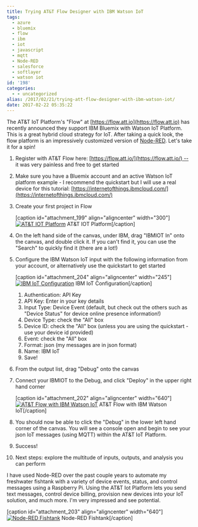```yaml
---
title: Trying AT&T Flow Designer with IBM Watson IoT
tags:
  - azure
  - bluemix
  - flow
  - ibm
  - iot
  - javascript
  - mqtt
  - Node-RED
  - salesforce
  - softlayer
  - watson iot
id: '198'
categories:
  - - uncategorized
alias: /2017/02/21/trying-att-flow-designer-with-ibm-watson-iot/
date: 2017-02-22 05:35:22
---
```


The AT&T IoT Platform's "Flow" at [https://flow.att.io](https://flow.att.io) has recently announced they support IBM Bluemix with Watson IoT Platform. This is a great hybrid cloud strategy for IoT. After taking a quick look, the flow platform is an impressively customized version of [Node-RED](https://nodered.org/). Let's take it for a spin!
<!-- more -->
1.  Register with AT&T Flow here: [https://flow.att.io/](https://flow.att.io/) -- it was very painless and free to get started
2.  Make sure you have a Bluemix account and an active Watson IoT platform example - I recommend the quickstart but I will use a real device for this tutorial: [https://internetofthings.ibmcloud.com/](https://internetofthings.ibmcloud.com/)
3.  Create your first project in Flow
    
    \[caption id="attachment\_199" align="aligncenter" width="300"\][![AT&T IOT Platform](http://www.benchodroff.com/wp-content/uploads/2017/02/helloworld-300x285.png)](http://www.benchodroff.com/wp-content/uploads/2017/02/helloworld.png) AT&T IOT Platform\[/caption\]
    
4.  On the left hand side of the canvas, under IBM, drag "IBMIOT In" onto the canvas, and double click it. If you can't find it, you can use the "Search" to quickly find it (there are a lot!)
5.  Configure the IBM Watson IoT input with the following information from your account, or alternatively use the quickstart to get started
    
    \[caption id="attachment\_204" align="aligncenter" width="245"\][![IBM IoT Configuration](http://www.benchodroff.com/wp-content/uploads/2017/02/ibmiotconfig-245x300.png)](http://www.benchodroff.com/wp-content/uploads/2017/02/ibmiotconfig.png) IBM IoT Configuration\[/caption\]
    
    1.  Authentication: API Key
    2.  API Key: Enter in your key details
    3.  Input Type: Device Event (default, but check out the others such as "Device Status" for device online presence information!)
    4.  Device Type: check the "All" box
    5.  Device ID: check the "All" box (unless you are using the quickstart - use your device id provided)
    6.  Event: check the "All" box
    7.  Format: json (my messages are in json format)
    8.  Name: IBM IoT
    9.  Save!
6.  From the output list, drag "Debug" onto the canvas
7.  Connect your IBMIOT to the Debug, and click "Deploy" in the upper right hand corner
    
    \[caption id="attachment\_202" align="aligncenter" width="640"\][![AT&T Flow with IBM Watson IoT](http://www.benchodroff.com/wp-content/uploads/2017/02/flowiotwatson-1024x565.png)](http://www.benchodroff.com/wp-content/uploads/2017/02/flowiotwatson.png) AT&T Flow with IBM Watson IoT\[/caption\]
    
8.  You should now be able to click the "Debug" in the lower left hand corner of the canvas. You will see a console open and begin to see your json IoT messages (using MQTT) within the AT&T IoT Platform.
9.  Success!
10.  Next steps: explore the multitude of inputs, outputs, and analysis you can perform

I have used Node-RED over the past couple years to automate my freshwater fishtank with a variety of device events, status, and control messages using a Raspberry Pi. Using the AT&T Iot Platform lets you send text messages, control device billing, provision new devices into your IoT solution, and much more. I'm very impressed and see potential.

\[caption id="attachment\_203" align="aligncenter" width="640"\][![Node-RED Fishtank](http://www.benchodroff.com/wp-content/uploads/2017/02/noderedfishtank-1024x680.png)](http://www.benchodroff.com/wp-content/uploads/2017/02/noderedfishtank.png) Node-RED Fishtank\[/caption\]